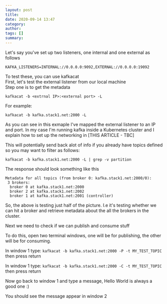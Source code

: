 ```yaml
---
layout: post
title: 
date: 2020-09-14 13:47
category: 
author: 
tags: []
summary: 
---
```



Let's say you've set up two listeners, one internal and one external as follows
```
KAFKA_LISTENERS=INTERNAL://0.0.0.0:9092,EXTERNAL://0.0.0.0:19092
```

To test these, you can use kafkacat<br>
First, let's test the external listener from our local machine<br>
Step one is to get the metadata
```
kafkacat -b <extrnal IP>:<external port> -L
```
For example:
```
kafkacat -b kafka.stack1.net:2000 -L
```
As you can see in this exmaple I've mapped the external listener to an IP and port. In my case I'm running kafka inside a Kubernetes cluster and I explain how to set up the networking in [THIS ARTICLE - TBC]

This will potentially send back alot of info if you already have topics defined so you may want to filter as follows:
```
kafkacat -b kafka.stack1.net:2000 -L | grep -v partition 
```
The response should look something like this
```
Metadata for all topics (from broker 0: kafka.stack1.net:2000/0):
 3 brokers:
  broker 0 at kafka.stack1.net:2000
  broker 2 at kafka.stack1.net:2002
  broker 1 at kafka.stack1.net:2001 (controller)
  ```

So, the above is testing just half of the picture. I.e it's testing whether we can hit a broker and retrieve metadata about the all the brokers in the cluster. 

Next we need to check if we can publish and consume stuff

To do this, open two terminal windows, one will be for publishing, the other will be for consuming.

In window 1 type: ```kafkacat -b kafka.stack1.net:2000 -P -t MY_TEST_TOPIC``` then press return

In window 1 type: ```kafkacat -b kafka.stack1.net:2000 -C -t MY_TEST_TOPIC``` then press return

Now go back to window 1 and type a message, Hello World is always a good one :)

You should see the message appear in window 2


